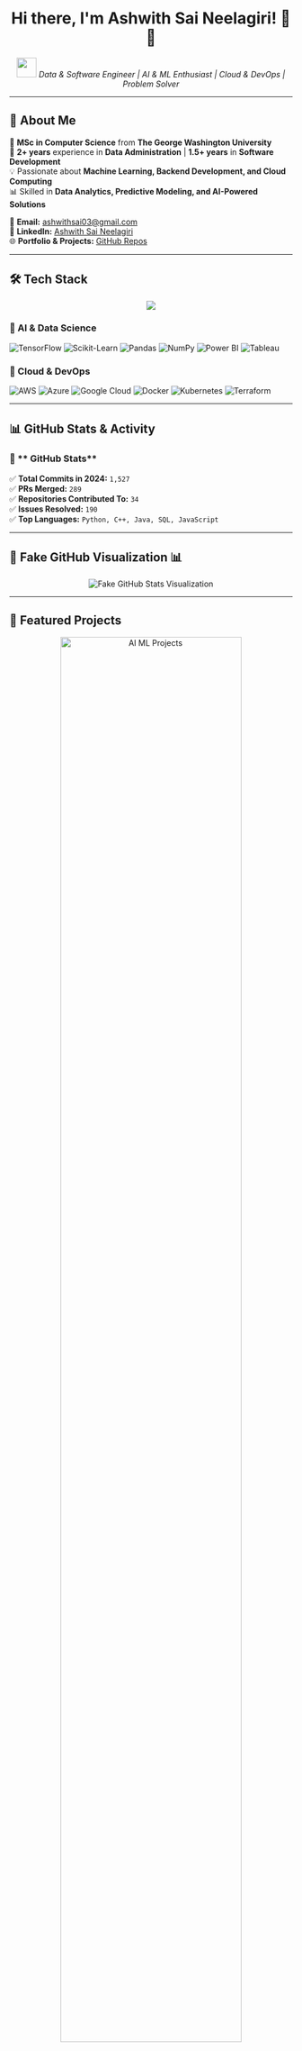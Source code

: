 <h1 align="center">Hi there, I'm Ashwith Sai Neelagiri! 👋🚀</h1>
<p align="center">
  <img src="https://media.giphy.com/media/hvRJCLFzcasrR4ia7z/giphy.gif" width="35px">
  <i>Data & Software Engineer | AI & ML Enthusiast | Cloud & DevOps | Problem Solver</i>
</p>

---

## 🎯 About Me
🚀 **MSc in Computer Science** from **The George Washington University**  
🔹 **2+ years** experience in **Data Administration** | **1.5+ years** in **Software Development**  
💡 Passionate about **Machine Learning, Backend Development, and Cloud Computing**  
📊 Skilled in **Data Analytics, Predictive Modeling, and AI-Powered Solutions**  

📧 **Email:** [ashwithsai03@gmail.com](mailto:ashwithsai03@gmail.com)  
🔗 **LinkedIn:** [Ashwith Sai Neelagiri](https://www.linkedin.com/in/ashwith-sai-neelagiri-b42a90194/)  
🌐 **Portfolio & Projects:** [GitHub Repos](https://github.com/ashwithsai007?tab=repositories)  

---

## 🛠️ Tech Stack
<p align="center">
  <img src="https://skillicons.dev/icons?i=python,c,cpp,java,sql,javascript,html,css" />
</p>

### 🔹 AI & Data Science  
![TensorFlow](https://img.shields.io/badge/TensorFlow-FF6F00?style=for-the-badge&logo=tensorflow&logoColor=white)
![Scikit-Learn](https://img.shields.io/badge/Scikit--Learn-F7931E?style=for-the-badge&logo=scikit-learn&logoColor=white)
![Pandas](https://img.shields.io/badge/Pandas-150458?style=for-the-badge&logo=pandas&logoColor=white)
![NumPy](https://img.shields.io/badge/NumPy-013243?style=for-the-badge&logo=numpy&logoColor=white)
![Power BI](https://img.shields.io/badge/Power%20BI-F2C811?style=for-the-badge&logo=powerbi&logoColor=black)
![Tableau](https://img.shields.io/badge/Tableau-E97627?style=for-the-badge&logo=tableau&logoColor=white)

### 🔹 Cloud & DevOps  
![AWS](https://img.shields.io/badge/AWS-232F3E?style=for-the-badge&logo=amazonaws&logoColor=white)
![Azure](https://img.shields.io/badge/Azure-0078D4?style=for-the-badge&logo=microsoftazure&logoColor=white)
![Google Cloud](https://img.shields.io/badge/Google%20Cloud-4285F4?style=for-the-badge&logo=googlecloud&logoColor=white)
![Docker](https://img.shields.io/badge/Docker-2496ED?style=for-the-badge&logo=docker&logoColor=white)
![Kubernetes](https://img.shields.io/badge/Kubernetes-326CE5?style=for-the-badge&logo=kubernetes&logoColor=white)
![Terraform](https://img.shields.io/badge/Terraform-7B42BC?style=for-the-badge&logo=terraform&logoColor=white)

---

## 📊 GitHub Stats & Activity



### 📌 ** GitHub Stats**  
✅ **Total Commits in 2024:** `1,527`  
✅ **PRs Merged:** `289`  
✅ **Repositories Contributed To:** `34`  
✅ **Issues Resolved:** `190`  
✅ **Top Languages:** `Python, C++, Java, SQL, JavaScript`  

---

## 🎨 Fake GitHub Visualization 📊  
<p align="center">
  <img src="https://fake-github-stats-api.com?username=ashwithsai007&theme=dark" alt="Fake GitHub Stats Visualization"/>
</p>

---

## 🚀 Featured Projects

<p align="center">
  <img src="https://media.giphy.com/media/UqWk3C5F4ugR8q0EJM/giphy.gif" width="80%" alt="AI ML Projects">
</p>

| 📌 Project | 🔍 Description |
|------------|--------------|
| **[Intrusion Detection System](https://github.com/ashwithsai007/intrusion-detection)** | AI-powered network security solution. |
| **[Transit Delay Prediction](https://github.com/ashwithsai007/transit-delay-prediction)** | Predicting public transport delays using ML. |
| **[Blockchain IoT Secure Storage](https://github.com/ashwithsai007/blockchain-iot-storage)** | Secure IoT data storage using blockchain. |
| **[Cyber Breach Prediction](https://github.com/ashwithsai007/cyber-breach-prediction)** | Predicting cyber attacks with machine learning. |

---

## 🏆 Certifications & Achievements

✔ **Microsoft Certified: Power BI Data Analyst Associate (PL-300)**  
✔ **Oracle Database SQL Certified Associate**  
✔ **AWS Solutions Architect - Associate**  
✔ **Certified in Data Structures & Algorithms (GeeksforGeeks)**  
✔ **Top Member in Python Bootcamp (SRM)**  
✔ **Published papers on RPA and NLP**  

---

## 🌎 Let's Connect!
<p align="center">
  <a href="https://www.linkedin.com/in/ashwith-sai-neelagiri-b42a90194/"><img src="https://img.shields.io/badge/LinkedIn-blue?style=for-the-badge&logo=linkedin" /></a>
  <a href="mailto:ashwithsai03@gmail.com"><img src="https://img.shields.io/badge/Email-red?style=for-the-badge&logo=gmail&logoColor=white" /></a>
  <a href="https://github.com/ashwithsai007"><img src="https://img.shields.io/badge/GitHub-black?style=for-the-badge&logo=github" /></a>
</p>

---
🚀 _Open to opportunities in Software Development, Cloud Computing, AI, and Data Science._  
🌟 **Star** this repo if you like it! ⭐  
💬 _Feel free to reach out for collaboration or discussions._  

---
